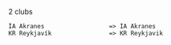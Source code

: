 2 clubs

```
ÍA Akranes                  => IA Akranes
KR Reykjavík                => KR Reykjavik
```

